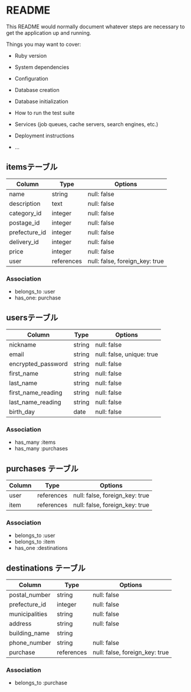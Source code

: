 # README

This README would normally document whatever steps are necessary to get the
application up and running.

Things you may want to cover:

* Ruby version

* System dependencies

* Configuration

* Database creation

* Database initialization

* How to run the test suite

* Services (job queues, cache servers, search engines, etc.)

* Deployment instructions

* ...


## itemsテーブル

| Column             | Type       | Options                        |
| ------------------ | ---------- | ------------------------------ |
| name               | string     | null: false                    |
| description        | text       | null: false                    |
| category_id        | integer    | null: false                    | 
| postage_id         | integer    | null: false                    |
| prefecture_id      | integer    | null: false                    |
| delivery_id        | integer    | null: false                    |
| price              | integer    | null: false                    |
| user               | references | null: false, foreign_key: true |

### Association

- belongs_to :user
- has_one: purchase

## usersテーブル

| Column             | Type    | Options     |
| ------------------ | ------- | ----------- |
| nickname           | string  | null: false |
| email              | string  | null: false, unique: true |
| encrypted_password | string  | null: false |
| first_name         | string  | null: false |
| last_name          | string  | null: false |
| first_name_reading | string  | null: false |
| last_name_reading  | string  | null: false |
| birth_day          | date    | null: false |

### Association

- has_many :items
- has_many :purchases

## purchases テーブル

| Column         | Type       | Options                        |
| -------------- | ---------- | ------------------------------ |
| user           | references | null: false, foreign_key: true |
| item           | references | null: false, foreign_key: true |

### Association

- belongs_to :user
- belongs_to :item
- has_one :destinations

## destinations テーブル

| Column         | Type       | Options                        |
| -------------- | ---------- | ------------------------------ |
| postal_number  | string     | null: false                    |
| prefecture_id  | integer    | null: false                    |
| municipalities | string     | null: false                    |
| address        | string     | null: false                    |
| building_name  | string     |                                | 
| phone_number   | string     | null: false                    |
| purchase       | references | null: false, foreign_key: true |

### Association

- belongs_to :purchase
